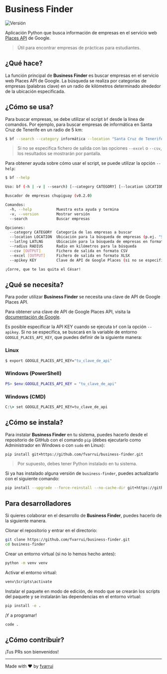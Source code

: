 # Business Finder

![Versión](https://img.shields.io/badge/Versión-0.2.0-black)

Aplicación Python que busca información de empresas en el servicio web [Places API](https://developers.google.com/maps/documentation/places) de Google.

> Útil para encontrar empresas de prácticas para estudiantes.

## ¿Qué hace?

La función principal de **Business Finder** es buscar empresas en el servicio web Places API de Google. La búsqueda se realiza por categorías de empresas (palabras clave) en un radio de kilómetros determinado alrededor de la ubicación especificada.

## ¿Cómo se usa?

Para buscar empresas, se debe utilizar el script `bf` desde la línea de comandos. Por ejemplo, para buscar empresas de informática en Santa Cruz de Tenerife en un radio de 5 km:

```bash
$ bf --search --category informática --location "Santa Cruz de Tenerife" --radius 5
```

> Si no se especifica fichero de salida con las opciones `--excel` o `--csv`, los resultados se mostrarán por pantalla.

Para obtener ayuda sobre cómo usar el script, se puede utilizar la opción `--help`:

```bash
$ bf --help

Uso: bf (-h | -v | --search) [--category CATEGORY] [--location LOCATION] [--latlng LATLNG] [--radius RADIUS] [--csv [OUTPUT]] [--excel [OUTPUT]] [--apikey KEY]

Buscador de empresas chupiguay (v0.2.0)

Comandos:
  -h, --help           Muestra esta ayuda y termina
  -v, --version        Mostrar versión
  --search             Buscar empresas

Opciones:
  --category CATEGORY  Categoría de las empresas a buscar
  --location LOCATION  Ubicación para la búsqueda de empresas (p.ej. "Santa Cruz de Tenerife, España")
  --latlng LATLNG      Ubicación para la búsqueda de empresas en formato "latitud,longitud"
  --radius RADIUS      Radio en kilómetros para la búsqueda
  --csv [OUTPUT]       Fichero de salida en formato CSV
  --excel [OUTPUT]     Fichero de salida en formato XLSX
  --apikey KEY         Clave de API de Google Places (si no se especifica, se buscará en las variables de entorno)

¡Corre, que te las quita el César!
```

## ¿Qué se necesita?

Para poder utilizar **Business Finder** se necesita una clave de API de Google Places API. 

Para obtener una clave de API de Google Places API, visita la [documentación de Google](https://developers.google.com/maps/documentation/places/web-service/get-api-key).

Es posible especificar la API KEY cuando se ejecuta `bf` con la opción `--apikey`. Si no se especifica, se buscará en la variable de entorno `GOOGLE_PLACES_API_KEY`, que puedes definir de la siguiente manera:

### Linux 

```bash
$ export GOOGLE_PLACES_API_KEY="tu_clave_de_api"
```

### Windows (PowerShell)

```powershell
PS> $env:GOOGLE_PLACES_API_KEY = "tu_clave_de_api"
```

### Windows (CMD)

```cmd
C:\> set GOOGLE_PLACES_API_KEY=tu_clave_de_api
```

## ¿Cómo se instala?

Para instalar **Business Finder** en tu sistema, puedes hacerlo desde el repositorio de GitHub con el comando `pip` (debes ejecutarlo como Administrador en Windows o con `sudo` en Linux):

```bash
pip install git+https://github.com/fvarrui/business-finder.git
```

> Por supuesto, debes tener Python instalado en tu sistema.

Si ya has instalado alguna versión de `business-finder`, puedes actualizarlo con el siguiente comando:

```bash
pip install --upgrade --force-reinstall --no-cache-dir git+https://github.com/fvarrui/business-finder.git
```

## Para desarrolladores

Si quieres colaborar en el desarrollo de **Business Finder**, puedes hacerlo de la siguiente manera.

Clonar el repositorio y entrar en el directorio:

```bash
git clone https://github.com/fvarrui/business-finder.git
cd business-finder
```

Crear un entorno virtual (si no lo hemos hecho antes):

```bash
python -m venv venv
```

Activar el entorno virtual:

```bash
venv\Scripts\activate
```

Instalar el paquete en modo de edición, de modo que se crearán los scripts del paquete y se instalarán las dependencias en el entorno virtual:

```bash
pip install -e .
```

¡Y a programar!

```bash
code .
```

## ¿Cómo contribuir?

¡Tus PRs son bienvenidos!

--- 

Made with ❤️ by [fvarrui](https://github.com/fvarrui)